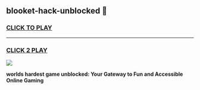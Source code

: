 
## blooket-hack-unblocked 👋
<h3>
<a href="https://premium.freeplayer.one?title=blooket-hack-unblocked&ref=14F">CLICK TO PLAY</a></h3>
<hr>

<h3>
<a href="https://premium.freeplayer.one?title=blooket-hack-unblocked&ref=14F">CLICK 2 PLAY</a>
  
</h3>

<a href="https://premium.freeplayer.one?title=blooket-hack-unblocked&ref=12F/"><img src="https://clearcache.store/games.png"></a>


**worlds hardest game unblocked: Your Gateway to Fun and Accessible Online Gaming**
